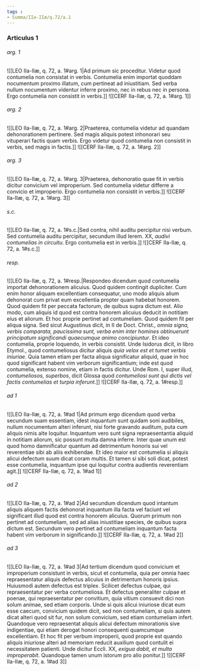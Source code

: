 ```yaml
---
tags : 
- Summa/IIa-IIæ/q.72/a.1
---
```


### Articulus 1

###### arg. 1
![[LEO IIa-IIæ, q. 72, a. 1#arg. 1|Ad primum sic proceditur. Videtur quod contumelia non consistat in verbis. Contumelia enim importat quoddam nocumentum proximo illatum, cum pertineat ad iniustitiam. Sed verba nullum nocumentum videntur inferre proximo, nec in rebus nec in persona. Ergo contumelia non consistit in verbis.]]
![[CERF IIa-IIæ, q. 72, a. 1#arg. 1]]

###### arg. 2
![[LEO IIa-IIæ, q. 72, a. 1#arg. 2|Praeterea, contumelia videtur ad quandam dehonorationem pertinere. Sed magis aliquis potest inhonorari seu vituperari factis quam verbis. Ergo videtur quod contumelia non consistit in verbis, sed magis in factis.]]
![[CERF IIa-IIæ, q. 72, a. 1#arg. 2]]

###### arg. 3
![[LEO IIa-IIæ, q. 72, a. 1#arg. 3|Praeterea, dehonoratio quae fit in verbis dicitur convicium vel improperium. Sed contumelia videtur differre a convicio et improperio. Ergo contumelia non consistit in verbis.]]
![[CERF IIa-IIæ, q. 72, a. 1#arg. 3]]

###### s.c.
![[LEO IIa-IIæ, q. 72, a. 1#s.c.|Sed contra, nihil auditu percipitur nisi verbum. Sed contumelia auditu percipitur, secundum illud Ierem. XX, *audivi contumelias in circuitu*. Ergo contumelia est in verbis.]]
![[CERF IIa-IIæ, q. 72, a. 1#s.c.]]

###### resp.
![[LEO IIa-IIæ, q. 72, a. 1#resp.|Respondeo dicendum quod contumelia importat dehonorationem alicuius. Quod quidem contingit dupliciter. Cum enim honor aliquam excellentiam consequatur, uno modo aliquis alium dehonorat cum privat eum excellentia propter quam habebat honorem. Quod quidem fit per peccata factorum, de quibus supra dictum est. Alio modo, cum aliquis id quod est contra honorem alicuius deducit in notitiam eius et aliorum. Et hoc proprie pertinet ad contumeliam. Quod quidem fit per aliqua signa. Sed sicut Augustinus dicit, in II de Doct. Christ., *omnia signa, verbis comparata, paucissima sunt, verba enim inter homines obtinuerunt principatum significandi quaecumque animo concipiuntur*. Et ideo contumelia, proprie loquendo, in verbis consistit. Unde Isidorus dicit, in libro Etymol., quod contumeliosus dicitur aliquis *quia velox est et tumet verbis iniuriae*. Quia tamen etiam per facta aliqua significatur aliquid, quae in hoc quod significant habent vim verborum significantium; inde est quod contumelia, extenso nomine, etiam in factis dicitur. Unde Rom. I, super illud, *contumeliosos, superbos*, dicit Glossa quod *contumeliosi sunt qui dictis vel factis contumelias et turpia inferunt*.]]
![[CERF IIa-IIæ, q. 72, a. 1#resp.]]

###### ad 1
![[LEO IIa-IIæ, q. 72, a. 1#ad 1|Ad primum ergo dicendum quod verba secundum suam essentiam, idest inquantum sunt quidam soni audibiles, nullum nocumentum alteri inferunt, nisi forte gravando auditum, puta cum aliquis nimis alte loquitur. Inquantum vero sunt signa repraesentantia aliquid in notitiam aliorum, sic possunt multa damna inferre. Inter quae unum est quod homo damnificatur quantum ad detrimentum honoris sui vel reverentiae sibi ab aliis exhibendae. Et ideo maior est contumelia si aliquis alicui defectum suum dicat coram multis. Et tamen si sibi soli dicat, potest esse contumelia, inquantum ipse qui loquitur contra audientis reverentiam agit.]]
![[CERF IIa-IIæ, q. 72, a. 1#ad 1]]

###### ad 2
![[LEO IIa-IIæ, q. 72, a. 1#ad 2|Ad secundum dicendum quod intantum aliquis aliquem factis dehonorat inquantum illa facta vel faciunt vel significant illud quod est contra honorem alicuius. Quorum primum non pertinet ad contumeliam, sed ad alias iniustitiae species, de quibus supra dictum est. Secundum vero pertinet ad contumeliam inquantum facta habent vim verborum in significando.]]
![[CERF IIa-IIæ, q. 72, a. 1#ad 2]]

###### ad 3
![[LEO IIa-IIæ, q. 72, a. 1#ad 3|Ad tertium dicendum quod convicium et improperium consistunt in verbis, sicut et contumelia, quia per omnia haec repraesentatur aliquis defectus alicuius in detrimentum honoris ipsius. Huiusmodi autem defectus est triplex. Scilicet defectus culpae, qui repraesentatur per verba contumeliosa. Et defectus generaliter culpae et poenae, qui repraesentatur per convitium, quia vitium consuevit dici non solum animae, sed etiam corporis. Unde si quis alicui iniuriose dicat eum esse caecum, convicium quidem dicit, sed non contumeliam, si quis autem dicat alteri quod sit fur, non solum convicium, sed etiam contumeliam infert. Quandoque vero repraesentat aliquis alicui defectum minorationis sive indigentiae, qui etiam derogat honori consequenti quamcumque excellentiam. Et hoc fit per verbum improperii, quod proprie est quando aliquis iniuriose alteri ad memoriam reducit auxilium quod contulit ei necessitatem patienti. Unde dicitur Eccli. XX, *exigua dabit, et multa improperabit*. Quandoque tamen unum istorum pro alio ponitur.]]
![[CERF IIa-IIæ, q. 72, a. 1#ad 3]]

